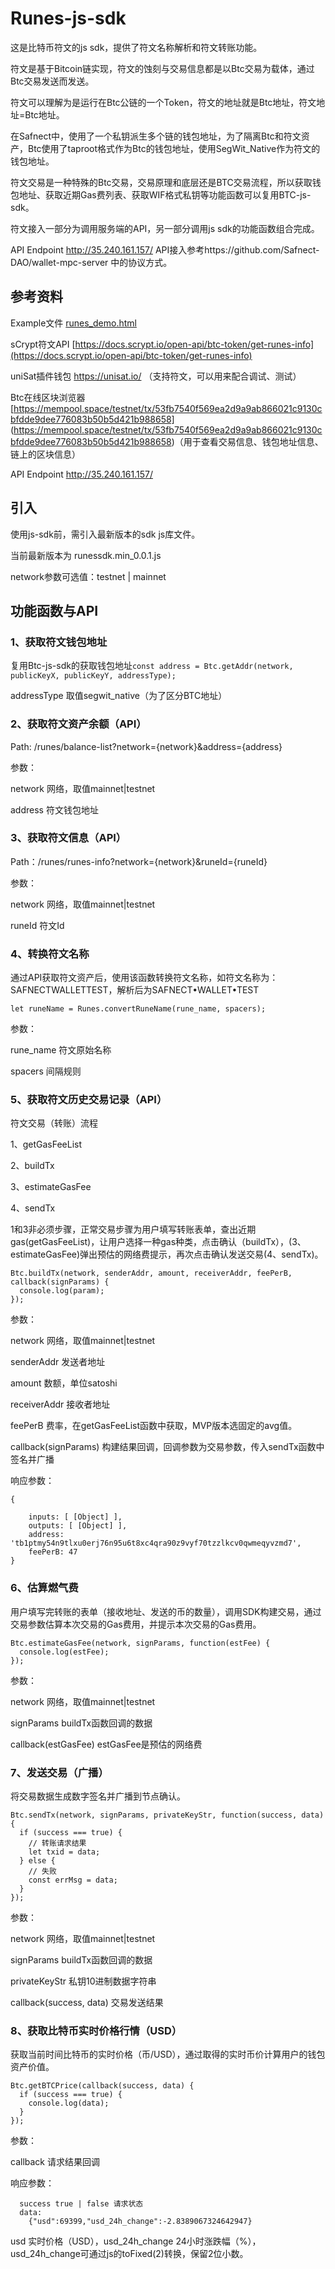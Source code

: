 # Runes-js-sdk
  
  这是比特币符文的js sdk，提供了符文名称解析和符文转账功能。
  
  符文是基于Bitcoin链实现，符文的蚀刻与交易信息都是以Btc交易为载体，通过Btc交易发送而发送。

  符文可以理解为是运行在Btc公链的一个Token，符文的地址就是Btc地址，符文地址=Btc地址。
  
  在Safnect中，使用了一个私钥派生多个链的钱包地址，为了隔离Btc和符文资产，Btc使用了taproot格式作为Btc的钱包地址，使用SegWit_Native作为符文的钱包地址。

  符文交易是一种特殊的Btc交易，交易原理和底层还是BTC交易流程，所以获取钱包地址、获取近期Gas费列表、获取WIF格式私钥等功能函数可以复用BTC-js-sdk。
  
  符文接入一部分为调用服务端的API，另一部分调用js sdk的功能函数组合完成。

  API Endpoint http://35.240.161.157/  API接入参考https://github.com/Safnect-DAO/wallet-mpc-server 中的协议方式。
  
  
## 参考资料

  Example文件  [runes_demo.html](https://github.com/Safnect-DAO/web3-js-sdk/blob/main/runes/runes_demo.html)

  sCrypt符文API  [https://docs.scrypt.io/open-api/btc-token/get-runes-info](https://docs.scrypt.io/open-api/btc-token/get-runes-info)
  
  uniSat插件钱包 https://unisat.io/ （支持符文，可以用来配合调试、测试）

  Btc在线区块浏览器 [https://mempool.space/testnet/tx/53fb7540f569ea2d9a9ab866021c9130cbfdde9dee776083b50b5d421b988658] (https://mempool.space/testnet/tx/53fb7540f569ea2d9a9ab866021c9130cbfdde9dee776083b50b5d421b988658)（用于查看交易信息、钱包地址信息、链上的区块信息）

  API Endpoint http://35.240.161.157/

## 引入
  使用js-sdk前，需引入最新版本的sdk js库文件。
  
  当前最新版本为 runessdk.min_0.0.1.js
  
  network参数可选值：testnet | mainnet

## 功能函数与API

### 1、获取符文钱包地址

  复用Btc-js-sdk的获取钱包地址`const address = Btc.getAddr(network, publicKeyX, publicKeyY, addressType);`
  
  addressType 取值segwit_native（为了区分BTC地址）


### 2、获取符文资产余额（API）

  Path: /runes/balance-list?network={network}&address={address}
  
  
  参数：
  
  network 网络，取值mainnet|testnet
  
  address 符文钱包地址


### 3、获取符文信息（API）

  Path：/runes/runes-info?network={network}&runeId={runeId}

  参数：
  
  network 网络，取值mainnet|testnet
  
  runeId 符文Id


### 4、转换符文名称

  通过API获取符文资产后，使用该函数转换符文名称，如符文名称为：SAFNECTWALLETTEST，解析后为SAFNECT•WALLET•TEST
 
  `let runeName = Runes.convertRuneName(rune_name, spacers);`
  

  参数：
  
  rune_name 符文原始名称
  
  spacers 间隔规则

  
### 5、获取符文历史交易记录（API）

  符文交易（转账）流程
  
  1、getGasFeeList
  
  2、buildTx
  
  3、estimateGasFee
  
  4、sendTx
  
  1和3非必须步骤，正常交易步骤为用户填写转账表单，查出近期gas(getGasFeeList)，让用户选择一种gas种类，点击确认（buildTx），(3、estimateGasFee)弹出预估的网络费提示，再次点击确认发送交易(4、sendTx)。


  ```
  Btc.buildTx(network, senderAddr, amount, receiverAddr, feePerB, callback(signParams) {
    console.log(param);
  });
  ```
  参数：
  
  network 网络，取值mainnet|testnet
  
  senderAddr 发送者地址
  
  amount 数额，单位satoshi
  
  receiverAddr  接收者地址
  
  feePerB 费率，在getGasFeeList函数中获取，MVP版本选固定的avg值。
  
  callback(signParams) 构建结果回调，回调参数为交易参数，传入sendTx函数中签名并广播

  响应参数：
  ```
  {
    
      inputs: [ [Object] ],
      outputs: [ [Object] ],
      address: 'tb1ptmy54n9tlxu0erj76n95u6t8xc4qra90z9vyf70tzzlkcv0qwmeqyvzmd7',
      feePerB: 47
  }
  ```
  

### 6、估算燃气费

  用户填写完转账的表单（接收地址、发送的币的数量），调用SDK构建交易，通过交易参数估算本次交易的Gas费用，并提示本次交易的Gas费用。

  ```
  Btc.estimateGasFee(network, signParams, function(estFee) {
    console.log(estFee);
  });
  ```
  参数：
  
  network 网络，取值mainnet|testnet
  
  signParams buildTx函数回调的数据
  
  callback(estGasFee) estGasFee是预估的网络费
    

### 7、发送交易（广播）

  将交易数据生成数字签名并广播到节点确认。

  ```
  Btc.sendTx(network, signParams, privateKeyStr, function(success, data) {
    if (success === true) {
      // 转账请求结果
      let txid = data;
    } else {
      // 失败
      const errMsg = data;
    }
  });
  ```
  参数：
  
  network 网络，取值mainnet|testnet
  
  signParams buildTx函数回调的数据

  privateKeyStr  私钥10进制数据字符串
  
  callback(success, data) 交易发送结果
    
  
### 8、获取比特币实时价格行情（USD）

  获取当前时间比特币的实时价格（币/USD），通过取得的实时币价计算用户的钱包资产价值。

  ```
  Btc.getBTCPrice(callback(success, data) {
    if (success === true) {
      console.log(data);
    }
  });
  ```
  参数：
  
  callback 请求结果回调

  响应参数：
  ```
    success true | false 请求状态
    data: 
      {"usd":69399,"usd_24h_change":-2.8389067324642947}
  ```
  usd 实时价格（USD），usd_24h_change 24小时涨跌幅（%），usd_24h_change可通过js的toFixed(2)转换，保留2位小数。
